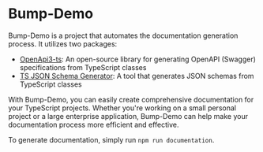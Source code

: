 # Bump-Demo

Bump-Demo is a project that automates the documentation generation process. It utilizes two packages:

-   [OpenApi3-ts](https://www.npmjs.com/package/openapi3-ts): An open-source library for generating OpenAPI (Swagger) specifications from TypeScript classes
-   [TS JSON Schema Generator](https://www.npmjs.com/package/ts-json-schema-generator): A tool that generates JSON schemas from TypeScript classes

With Bump-Demo, you can easily create comprehensive documentation for your TypeScript projects. Whether you're working on a small personal project or a large enterprise application, Bump-Demo can help make your documentation process more efficient and effective.

To generate documentation, simply run `npm run documentation`.
